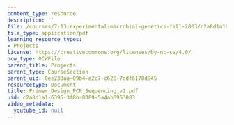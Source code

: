```yaml
---
content_type: resource
description: ''
file: /courses/7-13-experimental-microbial-genetics-fall-2003/c2a8d1a163953f8b80895a4ab6953083_Primer_Design_PCR_Sequencing_v2.pdf
file_type: application/pdf
learning_resource_types:
- Projects
license: https://creativecommons.org/licenses/by-nc-sa/4.0/
ocw_type: OCWFile
parent_title: Projects
parent_type: CourseSection
parent_uid: 0ee233aa-09b4-a2c7-c626-7ddf6178d945
resourcetype: Document
title: Primer_Design_PCR_Sequencing_v2.pdf
uid: c2a8d1a1-6395-3f8b-8089-5a4ab6953083
video_metadata:
  youtube_id: null
---
```


